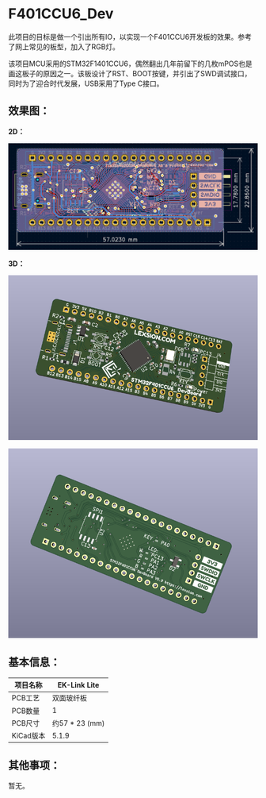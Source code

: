 # F401CCU6_Dev

此项目的目标是做一个引出所有IO，以实现一个F401CCU6开发板的效果。参考了网上常见的板型，加入了RGB灯。

该项目MCU采用的STM32F1401CCU6，偶然翻出几年前留下的几枚mPOS也是画这板子的原因之一。该板设计了RST、BOOT按键，并引出了SWD调试接口，同时为了迎合时代发展，USB采用了Type C接口。

## 效果图：

**2D：**

![](./imgs/2D.png)

**3D：**

![](./imgs/3DT.png)

![](./imgs/3DB.png)

## 基本信息：

| 项目名称  | EK-Link Lite   |
| --------- | -------------- |
| PCB工艺   | 双面玻纤板     |
| PCB数量   | 1              |
| PCB尺寸   | 约57 * 23 (mm) |
| KiCad版本 | 5.1.9          |

## 其他事项：

暂无。